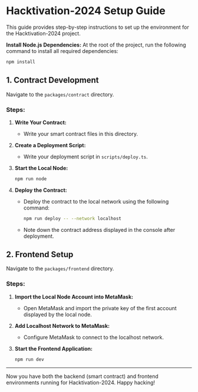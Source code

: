 # Hacktivation-2024 Setup Guide

This guide provides step-by-step instructions to set up the environment for the Hacktivation-2024 project.

**Install Node.js Dependencies:**
At the root of the project, run the following command to install all required dependencies:
```bash
npm install
```

## 1. Contract Development
Navigate to the `packages/contract` directory.

### Steps:
1. **Write Your Contract:**
   - Write your smart contract files in this directory.

2. **Create a Deployment Script:**
   - Write your deployment script in `scripts/deploy.ts`.

3. **Start the Local Node:**
   ```bash
   npm run node
   ```

4. **Deploy the Contract:**
   - Deploy the contract to the local network using the following command:
     ```bash
     npm run deploy -- --network localhost
     ```
   - Note down the contract address displayed in the console after deployment.

## 2. Frontend Setup
Navigate to the `packages/frontend` directory.

### Steps:
1. **Import the Local Node Account into MetaMask:**
   - Open MetaMask and import the private key of the first account displayed by the local node.

2. **Add Localhost Network to MetaMask:**
   - Configure MetaMask to connect to the localhost network.

3. **Start the Frontend Application:**
   ```bash
   npm run dev
   ```

---

Now you have both the backend (smart contract) and frontend environments running for Hacktivation-2024. Happy hacking!
